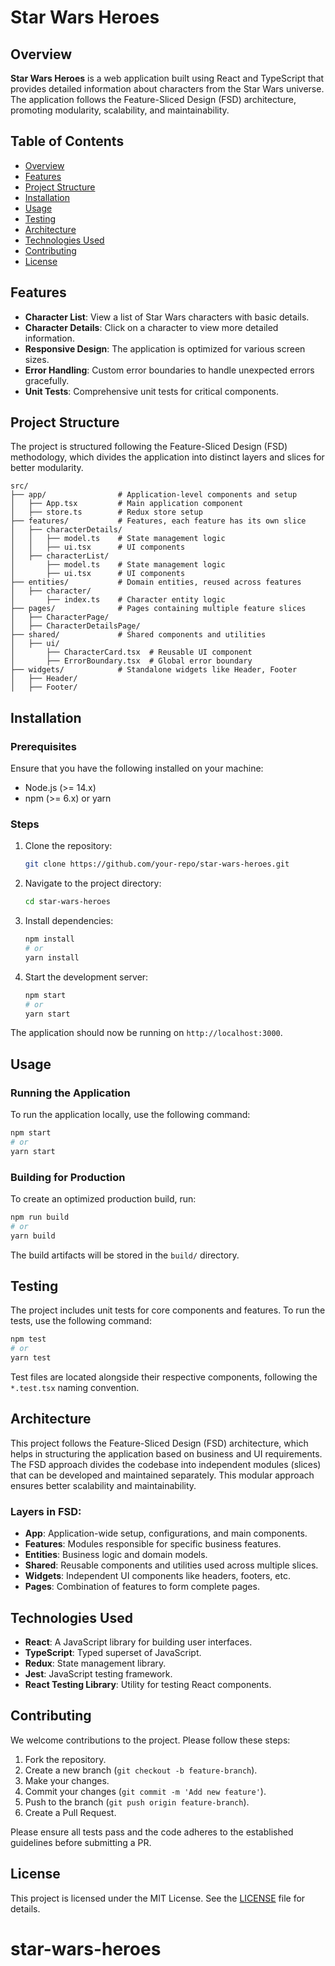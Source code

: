 
# Star Wars Heroes

## Overview

**Star Wars Heroes** is a web application built using React and TypeScript that provides detailed information about characters from the Star Wars universe. The application follows the Feature-Sliced Design (FSD) architecture, promoting modularity, scalability, and maintainability.

## Table of Contents

- [Overview](#overview)
- [Features](#features)
- [Project Structure](#project-structure)
- [Installation](#installation)
- [Usage](#usage)
- [Testing](#testing)
- [Architecture](#architecture)
- [Technologies Used](#technologies-used)
- [Contributing](#contributing)
- [License](#license)

## Features

- **Character List**: View a list of Star Wars characters with basic details.
- **Character Details**: Click on a character to view more detailed information.
- **Responsive Design**: The application is optimized for various screen sizes.
- **Error Handling**: Custom error boundaries to handle unexpected errors gracefully.
- **Unit Tests**: Comprehensive unit tests for critical components.

## Project Structure

The project is structured following the Feature-Sliced Design (FSD) methodology, which divides the application into distinct layers and slices for better modularity.

```
src/
├── app/                # Application-level components and setup
│   ├── App.tsx         # Main application component
│   ├── store.ts        # Redux store setup
├── features/           # Features, each feature has its own slice
│   ├── characterDetails/
│   │   ├── model.ts    # State management logic
│   │   ├── ui.tsx      # UI components
│   ├── characterList/
│       ├── model.ts    # State management logic
│       ├── ui.tsx      # UI components
├── entities/           # Domain entities, reused across features
│   ├── character/
│       ├── index.ts    # Character entity logic
├── pages/              # Pages containing multiple feature slices
│   ├── CharacterPage/
│   ├── CharacterDetailsPage/
├── shared/             # Shared components and utilities
│   ├── ui/
│       ├── CharacterCard.tsx  # Reusable UI component
│       ├── ErrorBoundary.tsx  # Global error boundary
├── widgets/            # Standalone widgets like Header, Footer
│   ├── Header/
│   ├── Footer/
```

## Installation

### Prerequisites

Ensure that you have the following installed on your machine:

- Node.js (>= 14.x)
- npm (>= 6.x) or yarn

### Steps

1. Clone the repository:

   ```bash
   git clone https://github.com/your-repo/star-wars-heroes.git
   ```

2. Navigate to the project directory:

   ```bash
   cd star-wars-heroes
   ```

3. Install dependencies:

   ```bash
   npm install
   # or
   yarn install
   ```

4. Start the development server:

   ```bash
   npm start
   # or
   yarn start
   ```

The application should now be running on `http://localhost:3000`.

## Usage

### Running the Application

To run the application locally, use the following command:

```bash
npm start
# or
yarn start
```

### Building for Production

To create an optimized production build, run:

```bash
npm run build
# or
yarn build
```

The build artifacts will be stored in the `build/` directory.

## Testing

The project includes unit tests for core components and features. To run the tests, use the following command:

```bash
npm test
# or
yarn test
```

Test files are located alongside their respective components, following the `*.test.tsx` naming convention.

## Architecture

This project follows the Feature-Sliced Design (FSD) architecture, which helps in structuring the application based on business and UI requirements. The FSD approach divides the codebase into independent modules (slices) that can be developed and maintained separately. This modular approach ensures better scalability and maintainability.

### Layers in FSD:

- **App**: Application-wide setup, configurations, and main components.
- **Features**: Modules responsible for specific business features.
- **Entities**: Business logic and domain models.
- **Shared**: Reusable components and utilities used across multiple slices.
- **Widgets**: Independent UI components like headers, footers, etc.
- **Pages**: Combination of features to form complete pages.

## Technologies Used

- **React**: A JavaScript library for building user interfaces.
- **TypeScript**: Typed superset of JavaScript.
- **Redux**: State management library.
- **Jest**: JavaScript testing framework.
- **React Testing Library**: Utility for testing React components.

## Contributing

We welcome contributions to the project. Please follow these steps:

1. Fork the repository.
2. Create a new branch (`git checkout -b feature-branch`).
3. Make your changes.
4. Commit your changes (`git commit -m 'Add new feature'`).
5. Push to the branch (`git push origin feature-branch`).
6. Create a Pull Request.

Please ensure all tests pass and the code adheres to the established guidelines before submitting a PR.

## License

This project is licensed under the MIT License. See the [LICENSE](LICENSE) file for details.
# star-wars-heroes
